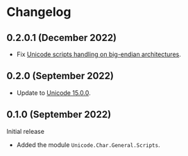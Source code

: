 # Changelog

## 0.2.0.1 (December 2022)

- Fix [Unicode scripts handling on big-endian architectures](https://github.com/composewell/unicode-data/issues/97).

## 0.2.0 (September 2022)

- Update to [Unicode 15.0.0](https://www.unicode.org/versions/Unicode15.0.0/).

## 0.1.0 (September 2022)

Initial release

- Added the module `Unicode.Char.General.Scripts`.

